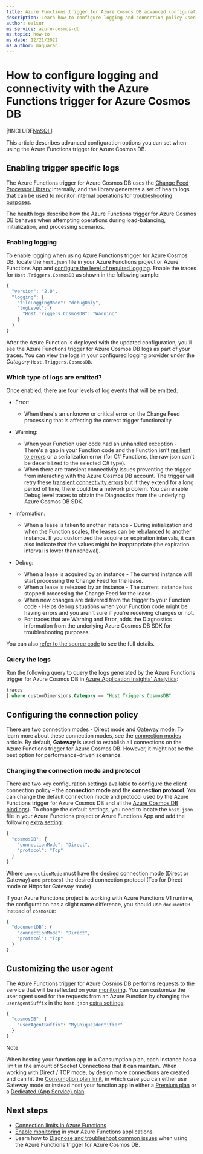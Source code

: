 ```yaml
---
title: Azure Functions trigger for Azure Cosmos DB advanced configuration
description: Learn how to configure logging and connection policy used by Azure Functions trigger for Azure Cosmos DB
author: ealsur
ms.service: azure-cosmos-db
ms.topic: how-to
ms.date: 12/21/2022
ms.author: maquaran
---
```


# How to configure logging and connectivity with the Azure Functions trigger for Azure Cosmos DB
[!INCLUDE[NoSQL](../includes/appliesto-nosql.md)]

This article describes advanced configuration options you can set when using the Azure Functions trigger for Azure Cosmos DB.

## Enabling trigger specific logs

The Azure Functions trigger for Azure Cosmos DB uses the [Change Feed Processor Library](change-feed-processor.md) internally, and the library generates a set of health logs that can be used to monitor internal operations for [troubleshooting purposes](./troubleshoot-changefeed-functions.md).

The health logs describe how the Azure Functions trigger for Azure Cosmos DB behaves when attempting operations during load-balancing, initialization, and processing scenarios.

### Enabling logging

To enable logging when using Azure Functions trigger for Azure Cosmos DB, locate the `host.json` file in your Azure Functions project or Azure Functions App and [configure the level of required logging](/azure/azure-functions/functions-monitoring#log-levels-and-categories). Enable the traces for  `Host.Triggers.CosmosDB` as shown in the following sample:

```js
{
  "version": "2.0",
  "logging": {
    "fileLoggingMode": "debugOnly",
    "logLevel": {
      "Host.Triggers.CosmosDB": "Warning"
    }
  }
}
```

After the Azure Function is deployed with the updated configuration, you'll see the Azure Functions trigger for Azure Cosmos DB logs as part of your traces. You can view the logs in your configured logging provider under the *Category* `Host.Triggers.CosmosDB`.

### Which type of logs are emitted?

Once enabled, there are four levels of log events that will be emitted:

* Error:
  * When there's an unknown or critical error on the Change Feed processing that is affecting the correct trigger functionality.

* Warning:
  * When your Function user code had an unhandled exception - There's a gap in your Function code and the Function isn't [resilient to errors](/azure/azure-functions/performance-reliability#write-defensive-functions) or a serialization error (for C# Functions, the raw json can't be deserialized to the selected C# type).
  * When there are transient connectivity issues preventing the trigger from interacting with the Azure Cosmos DB account. The trigger will retry these [transient connectivity errors](troubleshoot-dotnet-sdk-request-timeout.md) but if they extend for a long period of time, there could be a network problem. You can enable Debug level traces to obtain the Diagnostics from the underlying Azure Cosmos DB SDK.

* Information:
  * When a lease is taken to another instance - During initialization and when the Function scales, the leases can be rebalanced to another instance. If you customized the acquire or expiration intervals, it can also indicate that the values might be inappropriate (the expiration interval is lower than renewal).

* Debug:
  * When a lease is acquired by an instance - The current instance will start processing the Change Feed for the lease.
  * When a lease is released by an instance - The current instance has stopped processing the Change Feed for the lease.
  * When new changes are delivered from the trigger to your Function code - Helps debug situations when your Function code might be having errors and you aren't sure if you're receiving changes or not.
  * For traces that are Warning and Error, adds the Diagnostics information from the underlying Azure Cosmos DB SDK for troubleshooting purposes.

You can also [refer to the source code](https://github.com/Azure/azure-webjobs-sdk-extensions/blob/dev/src/WebJobs.Extensions.CosmosDB/Trigger/CosmosDBTriggerHealthMonitor.cs) to see the full details.

### Query the logs

Run the following query to query the logs generated by the Azure Functions trigger for Azure Cosmos DB in [Azure Application Insights' Analytics](/azure/azure-monitor/logs/log-query-overview):

```sql
traces
| where customDimensions.Category == "Host.Triggers.CosmosDB"
```

## Configuring the connection policy

There are two connection modes - Direct mode and Gateway mode. To learn more about these connection modes, see the [connection modes](sdk-connection-modes.md) article. By default, **Gateway** is used to establish all connections on the Azure Functions trigger for Azure Cosmos DB. However, it might not be the best option for performance-driven scenarios.

### Changing the connection mode and protocol

There are two key configuration settings available to configure the client connection policy – the **connection mode** and the **connection protocol**. You can change the default connection mode and protocol used by the Azure Functions trigger for Azure Cosmos DB and all the [Azure Cosmos DB bindings](/azure/azure-functions/functions-bindings-cosmosdb-v2-output)). To change the default settings, you need to locate the `host.json` file in your Azure Functions project or Azure Functions App and add the following [extra setting](/azure/azure-functions/functions-bindings-cosmosdb-v2#hostjson-settings):

```js
{
  "cosmosDB": {
    "connectionMode": "Direct",
    "protocol": "Tcp"
  }
}
```

Where `connectionMode` must have the desired connection mode (Direct or Gateway) and `protocol` the desired connection protocol (Tcp for Direct mode or Https for Gateway mode).

If your Azure Functions project is working with Azure Functions V1 runtime, the configuration has a slight name difference, you should use `documentDB` instead of `cosmosDB`:

```js
{
  "documentDB": {
    "connectionMode": "Direct",
    "protocol": "Tcp"
  }
}
```

## Customizing the user agent

The Azure Functions trigger for Azure Cosmos DB performs requests to the service that will be reflected on your [monitoring](../monitor.md). You can customize the user agent used for the requests from an Azure Function by changing the `userAgentSuffix` in the `host.json` [extra settings](/azure/azure-functions/functions-bindings-cosmosdb-v2?tabs=extensionv4#hostjson-settings):

```js
{
  "cosmosDB": {
    "userAgentSuffix": "MyUniqueIdentifier"
  }
}
```

> [!NOTE]
> When hosting your function app in a Consumption plan, each instance has a limit in the amount of Socket Connections that it can maintain. When working with Direct / TCP mode, by design more connections are created and can hit the [Consumption plan limit](/azure/azure-functions/manage-connections#connection-limit), in which case you can either use Gateway mode or instead host your function app in either a [Premium plan](/azure/azure-functions/functions-premium-plan) or a [Dedicated (App Service) plan](/azure/azure-functions/dedicated-plan).

## Next steps

* [Connection limits in Azure Functions](/azure/azure-functions/manage-connections#connection-limit)
* [Enable monitoring](/azure/azure-functions/functions-monitoring) in your Azure Functions applications.
* Learn how to [Diagnose and troubleshoot common issues](./troubleshoot-changefeed-functions.md) when using the Azure Functions trigger for Azure Cosmos DB.
